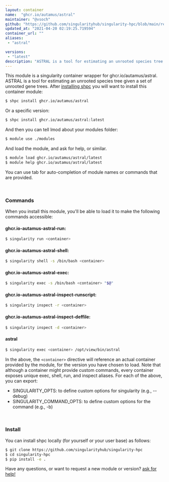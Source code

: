 ```yaml
---
layout: container
name:  "ghcr.io/autamus/astral"
maintainer: "@vsoch"
github: "https://github.com/singularityhub/singularity-hpc/blob/main/registry/ghcr.io/autamus/astral/container.yaml"
updated_at: "2021-04-20 02:19:25.719594"
container_url: ""
aliases:
 - "astral"

versions:
 - "latest"
description: "ASTRAL is a tool for estimating an unrooted species tree given a set of unrooted gene trees."
---
```


This module is a singularity container wrapper for ghcr.io/autamus/astral.
ASTRAL is a tool for estimating an unrooted species tree given a set of unrooted gene trees.
After [installing shpc](#install) you will want to install this container module:

```bash
$ shpc install ghcr.io/autamus/astral
```

Or a specific version:

```bash
$ shpc install ghcr.io/autamus/astral:latest
```

And then you can tell lmod about your modules folder:

```bash
$ module use ./modules
```

And load the module, and ask for help, or similar.

```bash
$ module load ghcr.io/autamus/astral/latest
$ module help ghcr.io/autamus/astral/latest
```

You can use tab for auto-completion of module names or commands that are provided.

<br>

### Commands

When you install this module, you'll be able to load it to make the following commands accessible:

#### ghcr.io-autamus-astral-run:

```bash
$ singularity run <container>
```

#### ghcr.io-autamus-astral-shell:

```bash
$ singularity shell -s /bin/bash <container>
```

#### ghcr.io-autamus-astral-exec:

```bash
$ singularity exec -s /bin/bash <container> "$@"
```

#### ghcr.io-autamus-astral-inspect-runscript:

```bash
$ singularity inspect -r <container>
```

#### ghcr.io-autamus-astral-inspect-deffile:

```bash
$ singularity inspect -d <container>
```


#### astral
       
```bash
$ singularity exec <container> /opt/view/bin/astral
```



In the above, the `<container>` directive will reference an actual container provided
by the module, for the version you have chosen to load. Note that although a container
might provide custom commands, every container exposes unique exec, shell, run, and
inspect aliases. For each of the above, you can export:

 - SINGULARITY_OPTS: to define custom options for singularity (e.g., --debug)
 - SINGULARITY_COMMAND_OPTS: to define custom options for the command (e.g., -b)

<br>
  
### Install

You can install shpc locally (for yourself or your user base) as follows:

```bash
$ git clone https://github.com/singularityhub/singularity-hpc
$ cd singularity-hpc
$ pip install -e .
```

Have any questions, or want to request a new module or version? [ask for help!](https://github.com/singularityhub/singularity-hpc/issues)